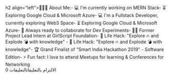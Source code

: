 <!-- صورة رأسية -->
h2 align="left">👨🏻‍💻 About Me:</h2>- :computer: I'm currently working on MERN Stack- :hourglass_flowing_sand:  Exploring Google Cloud & Microsoft Azure- :computer: I'm a Fullstack Developer, currently exploring Web3 Space- :hourglass_flowing_sand: Exploring Google Cloud & Microsoft Azure- :rocket: Always ready to collaborate for Dev Experiments- :man_technologist: Former Project Lead Intern at GirlScript Foundation- :dart: Life Hack: "Explore :fire: and Explode :bomb: with knowledge" - :dart: Life Hack: "Explore :fire: and Explode :bomb: with knowledge"- :trophy: Grand Finalist of "Smart India Hackathon 2019" - Software Edition- :zap: Fun fact: I love to attend Meetups for learning & Conferences for Networking<br>
0 الالتزام بالتعليقاتالتعليقات
